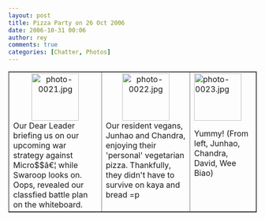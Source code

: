 ```yaml
---
layout: post
title: Pizza Party on 26 Oct 2006
date: 2006-10-31 00:06
author: rey
comments: true
categories: [Chatter, Photos]
---
```

<table width="100%" cellspacing="4" cellpadding="4" border="1" style="text-align: left">
<tr>
<td style="vertical-align: top"><a class="imagelink" title="photo-0021.jpg" href="http://linuxnus.org/wp-content/uploads/2006/10/photo-0021.jpg"> </a>
<div style="text-align: center"><a class="imagelink" title="photo-0021.jpg" href="http://linuxnus.org/wp-content/uploads/2006/10/photo-0021.jpg"><img height="96" id="image33" alt="photo-0021.jpg" src="http://linuxnus.org/wp-content/uploads/2006/10/photo-0021.thumbnail.jpg" /></a></div>
Our Dear Leader briefing us on our upcoming war strategy against  Micro$$â€¦ while Swaroop looks on. Oops, revealed our classfied battle plan on the whiteboard.</td>
<td style="vertical-align: top"><a class="imagelink" title="photo-0022.jpg" href="http://linuxnus.org/wp-content/uploads/2006/10/photo-0022.jpg"> </a>
<div style="text-align: center"><a class="imagelink" title="photo-0022.jpg" href="http://linuxnus.org/wp-content/uploads/2006/10/photo-0022.jpg"><img height="96" id="image34" alt="photo-0022.jpg" src="http://linuxnus.org/wp-content/uploads/2006/10/photo-0022.thumbnail.jpg" /></a></div>
Our resident vegans, Junhao and Chandra, enjoying their 'personal' vegetarian pizza. Thankfully, they didn't have to survive on kaya and bread =p</td>
<td style="vertical-align: top"><a class="imagelink" title="photo-0023.jpg" href="http://linuxnus.org/wp-content/uploads/2006/10/photo-0023.jpg"><img height="96" id="image39" alt="photo-0023.jpg" src="http://linuxnus.org/wp-content/uploads/2006/10/photo-0023.thumbnail.jpg" /></a><p>Yummy! (From left, Junhao, Chandra, David, Wee Biao)</p></td>
</tr>
</table>
